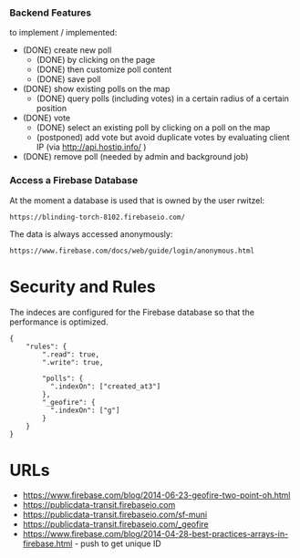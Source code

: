 ### Backend Features

to implement / implemented:

* (DONE) create new poll
  * (DONE) by clicking on the page
  * (DONE) then customize poll content
  * (DONE) save poll
* (DONE) show existing polls on the map
    * (DONE) query polls (including votes) in a certain radius of a certain position
* (DONE) vote
  * (DONE) select an existing poll by clicking on a poll on the map
  * (postponed) add vote but avoid duplicate votes by evaluating client IP (via http://api.hostip.info/ )
* (DONE) remove poll (needed by admin and background job)

### Access a Firebase Database

At the moment a database is used that is owned by the user rwitzel:

    https://blinding-torch-8102.firebaseio.com/

The data is always accessed anonymously:

    https://www.firebase.com/docs/web/guide/login/anonymous.html

# Security and Rules

The indeces are configured for the Firebase database so that the performance is optimized.

    {
        "rules": {
            ".read": true,
            ".write": true,

            "polls": {
              ".indexOn": ["created_at3"]
            },
            "_geofire": {
              ".indexOn": ["g"]
            }
        }
    }

# URLs

* https://www.firebase.com/blog/2014-06-23-geofire-two-point-oh.html
* https://publicdata-transit.firebaseio.com
* https://publicdata-transit.firebaseio.com/sf-muni
* https://publicdata-transit.firebaseio.com/_geofire
* https://www.firebase.com/blog/2014-04-28-best-practices-arrays-in-firebase.html - push to get unique ID